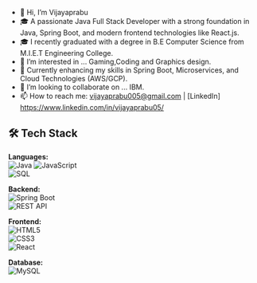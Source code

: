 - 👋 Hi, I’m Vijayaprabu
- 🎓 A passionate Java Full Stack Developer with a strong foundation in Java, Spring Boot, and modern frontend technologies like React.js.
- 🎓 I recently graduated with a degree in B.E Computer Science from M.I.E.T Engineering College.
- 👀 I’m interested in ... Gaming,Coding and Graphics design.
- 🌱 Currently enhancing my skills in Spring Boot, Microservices, and Cloud Technologies (AWS/GCP).
- 💞️ I’m looking to collaborate on ... IBM.
- 📫 How to reach me: vijayaprabu005@gmail.com | [LinkedIn] https://www.linkedin.com/in/vijayaprabu05/


## 🛠️ Tech Stack

**Languages:**   
![Java](https://img.shields.io/badge/Java-ED8B00?style=flat-square&logo=java&logoColor=white) 
![JavaScript](https://img.shields.io/badge/JavaScript-F7DF1E?style=flat-square&logo=javascript&logoColor=black)  
![SQL](https://img.shields.io/badge/SQL-4479A1?style=flat-square&logo=postgresql&logoColor=white)

**Backend:**  
![Spring Boot](https://img.shields.io/badge/Spring%20Boot-6DB33F?style=flat-square&logo=spring-boot&logoColor=white)  
![REST API](https://img.shields.io/badge/REST%20API-FF6F00?style=flat-square)

**Frontend:**  
![HTML5](https://img.shields.io/badge/HTML5-E34F26?style=flat-square&logo=html5&logoColor=white)  
![CSS3](https://img.shields.io/badge/CSS3-1572B6?style=flat-square&logo=css3&logoColor=white)  
![React](https://img.shields.io/badge/React-20232A?style=flat-square&logo=react&logoColor=61DAFB)  

**Database:**  
![MySQL](https://img.shields.io/badge/MySQL-005C84?style=flat-square&logo=mysql&logoColor=white)  




<!---
damon005/damon005 is a ✨ special ✨ repository because its `README.md` (this file) appears on your GitHub profile.
You can click the Preview link to take a look at your changes.
--->
